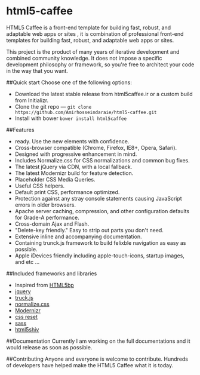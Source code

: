 html5-caffee
============

HTML5 Caffee is a front-end template for building fast, robust, and adaptable web apps or sites , it is combination of professional front-end templates for building fast, robust, and adaptable web apps or sites.

This project is the product of many years of iterative development and combined community knowledge. It does not impose a specific development philosophy or framework, so you're free to architect your code in the way that you want.

##Quick start
Choose one of the following options:
+ Download the latest stable release from html5caffee.ir or a custom build from Initializr.
+ Clone the git repo — ```git clone https://github.com/Amirhosseindaraie/html5-caffee.git```
+ Install with bower ```bower install html5caffee```

##Features
+ ready. Use the new elements with confidence.
+ Cross-browser compatible (Chrome, Firefox, IE8+, Opera, Safari).
+ Designed with progressive enhancement in mind.
+ Includes Normalize.css for CSS normalizations and common bug fixes.
+ The latest jQuery via CDN, with a local fallback.
+ The latest Modernizr build for feature detection.
+ Placeholder CSS Media Queries.
+ Useful CSS helpers.
+ Default print CSS, performance optimized.
+ Protection against any stray console statements causing JavaScript errors in older browsers.
+ Apache server caching, compression, and other configuration defaults for Grade-A performance.
+ Cross-domain Ajax and Flash.
+ "Delete-key friendly." Easy to strip out parts you don't need.
+ Extensive inline and accompanying documentation.
+ Containing trunck.js framework to build felixble navigation as easy as possible.
+ Apple iDevices friendly including apple-touch-icons, startup images, and etc ...

##Included frameworks and libraries
+ Inspired from [HTML5bp](https://github.com/h5bp/html5-boilerplate)
+ [jquery](http://jquery.com)
+ [truck.js](http://www.roblukedesign.com/trunk/trunk.html)
+ [normalize.css](http://necolas.github.io/normalize.css)
+ [Modernizr](http://modernizr.com)
+ [css reset](http://meyerweb.com/eric/tools/css/reset/)
+ [sass](http://sass-lang.com/)
+ [html5shiv](https://code.google.com/p/html5shiv/)

##Documentation
Currently I am working on the full documentations and it would release as soon as possible.

##Contributing
Anyone and everyone is welcome to contribute. Hundreds of developers have helped make the HTML5 Caffee what it is today.




